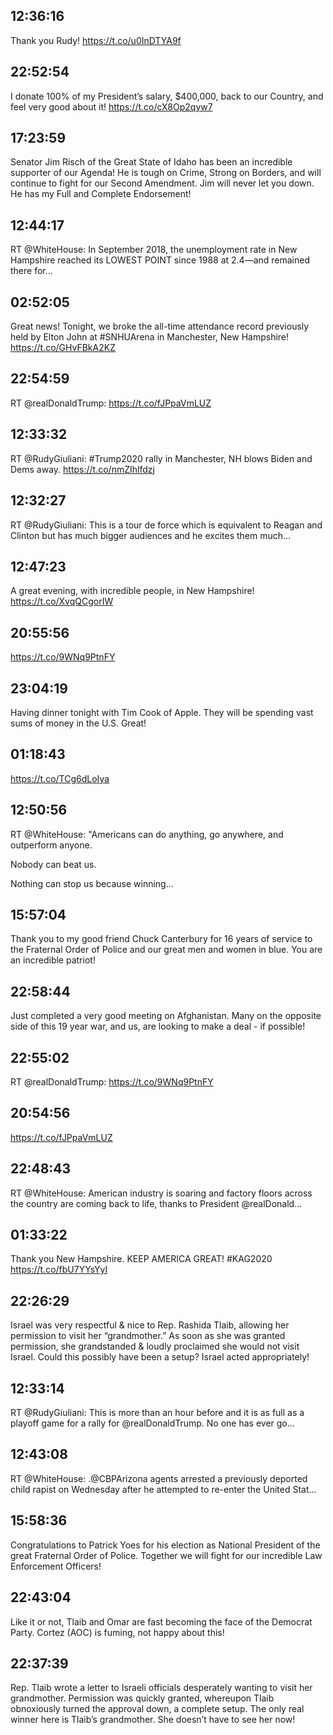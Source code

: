 ## 12:36:16
Thank you Rudy! https://t.co/u0InDTYA9f
## 22:52:54
I donate 100% of my President’s salary, $400,000, back to our Country, and feel very good about it! https://t.co/cX8Op2qyw7
## 17:23:59
Senator Jim Risch of the Great State of Idaho has been an incredible supporter of our Agenda! He is tough on Crime, Strong on Borders, and will continue to fight for our Second Amendment. Jim will never let you down. He has my Full and Complete Endorsement!
## 12:44:17
RT @WhiteHouse: In September 2018, the unemployment rate in New Hampshire reached its LOWEST POINT since 1988 at 2.4—and remained there for…
## 02:52:05
Great news! Tonight, we broke the all-time attendance record previously held by Elton John at #SNHUArena in Manchester, New Hampshire! https://t.co/GHvFBkA2KZ
## 22:54:59
RT @realDonaldTrump: https://t.co/fJPpaVmLUZ
## 12:33:32
RT @RudyGiuliani: #Trump2020 rally in Manchester, NH blows Biden and Dems away. https://t.co/nmZIhlfdzj
## 12:32:27
RT @RudyGiuliani: This is a tour de force which is equivalent to Reagan and Clinton but has much bigger audiences and he excites them much…
## 12:47:23
A great evening, with incredible people, in New Hampshire! https://t.co/XvqQCgorIW
## 20:55:56
https://t.co/9WNq9PtnFY
## 23:04:19
Having dinner tonight with Tim Cook of Apple. They will be spending vast sums of money in the U.S. Great!
## 01:18:43
https://t.co/TCg6dLoIya
## 12:50:56
RT @WhiteHouse: "Americans can do anything, go anywhere, and outperform anyone. 

Nobody can beat us. 

Nothing can stop us because winning…
## 15:57:04
Thank you to my good friend Chuck Canterbury for 16 years of service to the Fraternal Order of Police and our great men and women in blue. You are an incredible patriot!
## 22:58:44
Just completed a very good meeting on Afghanistan. Many on the opposite side of this 19 year war, and us, are looking to make a deal - if possible!
## 22:55:02
RT @realDonaldTrump: https://t.co/9WNq9PtnFY
## 20:54:56
https://t.co/fJPpaVmLUZ
## 22:48:43
RT @WhiteHouse: American industry is soaring and factory floors across the country are coming back to life, thanks to President @realDonald…
## 01:33:22
Thank you New Hampshire. KEEP AMERICA GREAT! #KAG2020 https://t.co/fbU7YYsYyI
## 22:26:29
Israel was very respectful &amp; nice to Rep. Rashida Tlaib, allowing her permission to visit her “grandmother.” As soon as she was granted permission, she grandstanded &amp; loudly proclaimed she would not visit Israel. Could this possibly have been a setup? Israel acted appropriately!
## 12:33:14
RT @RudyGiuliani: This is more than an hour before and it is as full as a playoff game for a rally for @realDonaldTrump. No one has ever go…
## 12:43:08
RT @WhiteHouse: .@CBPArizona agents arrested a previously deported child rapist on Wednesday after he attempted to re-enter the United Stat…
## 15:58:36
Congratulations to Patrick Yoes for his election as National President of the great Fraternal Order of Police. Together we will fight for our incredible Law Enforcement Officers!
## 22:43:04
Like it or not, Tlaib and Omar are fast becoming the face of the Democrat Party. Cortez (AOC) is fuming, not happy about this!
## 22:37:39
Rep. Tlaib wrote a letter to Israeli officials desperately wanting to visit her grandmother. Permission was quickly granted, whereupon Tlaib obnoxiously turned the approval down, a complete setup. The only real winner here is Tlaib’s grandmother. She doesn’t have to see her now!
